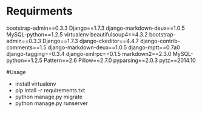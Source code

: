 # Requirments
bootstrap-admin==0.3.3
Django==1.7.3
django-markdown-deux==1.0.5
MySQL-python==1.2.5
virtualenv
beautifulsoup4==4.3.2
bootstrap-admin==0.3.3
Django==1.7.3
django-ckeditor==4.4.7
django-contrib-comments==1.5
django-markdown-deux==1.0.5
django-mptt==0.7a0
django-tagging==0.3.4
django-xmlrpc==0.1.5
markdown2==2.3.0
MySQL-python==1.2.5
Pattern==2.6
Pillow==2.7.0
pyparsing==2.0.3
pytz==2014.10

#Usage
- install virtualenv
- pip intall -r requirements.txt
- python manage.py migrate
- python manage.py runserver

